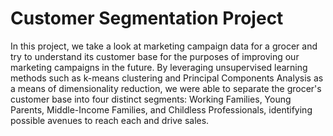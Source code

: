 # Customer Segmentation Project

In this project, we take a look at marketing campaign data for a grocer and try to understand its customer base for the purposes of improving our marketing campaigns in the future.
By leveraging unsupervised learning methods such as k-means clustering and Principal Components Analysis as a means of dimensionality reduction, we were able to separate the grocer's customer base
into four distinct segments: Working Families, Young Parents, Middle-Income Families, and Childless Professionals, identifying possible avenues to reach each and drive sales.
